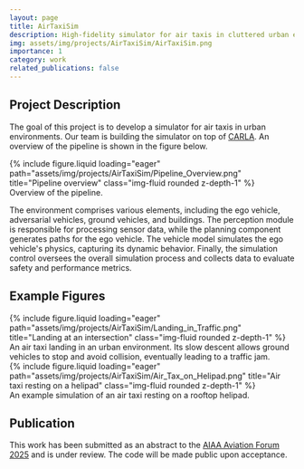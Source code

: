 ```yaml
---
layout: page
title: AirTaxiSim
description: High-fidelity simulator for air taxis in cluttered urban environments.
img: assets/img/projects/AirTaxiSim/AirTaxiSim.png
importance: 1
category: work
related_publications: false
---
```


## Project Description

The goal of this project is to develop a simulator for air taxis in urban environments. Our team is building the simulator on top of [CARLA](https://carla.org/). An overview of the pipeline is shown in the figure below.

<div class="row">
    <div class="col-sm mt-3 mt-md-0">
        {% include figure.liquid loading="eager" path="assets/img/projects/AirTaxiSim/Pipeline_Overview.png" title="Pipeline overview" class="img-fluid rounded z-depth-1" %}
    </div>
</div>
<div class="caption">
    Overview of the pipeline.
</div>

The environment comprises various elements, including the ego vehicle, adversarial vehicles, ground vehicles, and buildings. The perception module is responsible for processing sensor data, while the planning component generates paths for the ego vehicle. The vehicle model simulates the ego vehicle's physics, capturing its dynamic behavior. Finally, the simulation control oversees the overall simulation process and collects data to evaluate safety and performance metrics.

## Example Figures

<div class="row">
    <div class="col-sm mt-3 mt-md-0">
        {% include figure.liquid loading="eager" path="assets/img/projects/AirTaxiSim/Landing_in_Traffic.png" title="Landing at an intersection" class="img-fluid rounded z-depth-1" %}
    </div>
</div>
<div class="caption">
    An air taxi landing in an urban environment. Its slow descent allows ground vehicles to stop and avoid collision, eventually leading to a traffic jam.
</div>

<div class="row">
    <div class="col-sm mt-3 mt-md-0">
        {% include figure.liquid loading="eager" path="assets/img/projects/AirTaxiSim/Air_Tax_on_Helipad.png" title="Air taxi resting on a helipad" class="img-fluid rounded z-depth-1" %}
    </div>
</div>
<div class="caption">
    An example simulation of an air taxi resting on a rooftop helipad.
</div>

## Publication

This work has been submitted as an abstract to the [AIAA Aviation Forum 2025](https://www.aiaa.org/aviation) and is under review. The code will be made public upon acceptance.